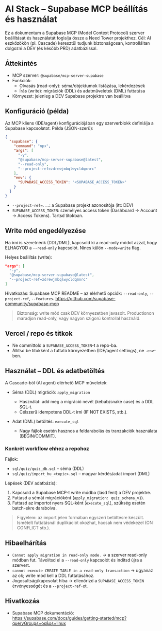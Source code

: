 # AI Stack – Supabase MCP beállítás és használat

Ez a dokumentum a Supabase MCP (Model Context Protocol) szerver beállítását és használatát foglalja össze a Need Tower projekthez. Cél: AI eszközökön (pl. Cascade) keresztül tudjunk biztonságosan, kontrolláltan dolgozni a DEV (és később PRD) adatbázissal.

## Áttekintés
- MCP szerver: `@supabase/mcp-server-supabase`
- Funkciók:
  - Olvasás (read-only): séma/objektumok listázása, lekérdezések
  - Írás (write): migrációk (DDL) és adatműveletek (DML) futtatása
- Környezet: jelenleg a DEV Supabase projektre van beállítva

## Konfiguráció (példa)
Az MCP kliens (IDE/agent) konfigurációjában egy szerverblokk definiálja a Supabase kapcsolatot. Példa (JSON-szerű):

```json
{
  "supabase": {
    "command": "npx",
    "args": [
      "-y",
      "@supabase/mcp-server-supabase@latest",
      "--read-only",
      "--project-ref=zdrewjmbqlwycldqmnrc"
    ],
    "env": {
      "SUPABASE_ACCESS_TOKEN": "<SUPABASE_ACCESS_TOKEN>"
    }
  }
}
```

- `--project-ref=...`: a Supabase projekt azonosítója (itt: DEV)
- `SUPABASE_ACCESS_TOKEN`: személyes access token (Dashboard → Account → Access Tokens). Tartsd titokban.

## Write mód engedélyezése
Ha írni is szeretnénk (DDL/DML), kapcsold ki a read-only módot azzal, hogy ELHAGYOD a `--read-only` kapcsolót. Nincs külön `--mode=write` flag.

Helyes beállítás (write):
```json
"args": [
  "-y",
  "@supabase/mcp-server-supabase@latest",
  "--project-ref=zdrewjmbqlwycldqmnrc"
]
```

Hivatkozás: Supabase MCP README – az elérhető opciók: `--read-only`, `--project-ref`, `--features`.
https://github.com/supabase-community/supabase-mcp

> Biztonság: write mód csak DEV környezetben javasolt. Productionon maradjon read-only, vagy nagyon szigorú kontrollal használd.

## Vercel / repo és titkok
- Ne committold a `SUPABASE_ACCESS_TOKEN`-t a repo-ba.
- Állítsd be titokként a futtató környezetben (IDE/agent settings), ne `.env`-ben.

## Használat – DDL és adatbetöltés
A Cascade-ból (AI agent) elérhető MCP műveletek:

- Séma (DDL) migráció: `apply_migration`
  - Használat: add meg a migráció nevét (kebab/snake case) és a DDL SQL-t.
  - Célszerű idempotens DDL-t írni (IF NOT EXISTS, stb.).

- Adat (DML) betöltés: `execute_sql`
  - Nagy fájlok esetén hasznos a feldarabolás és tranzakciók használata (BEGIN/COMMIT).

### Konkrét workflow ehhez a repohoz
Fájlok:
- `sql/quiz/quiz_db.sql` – séma (DDL)
- `sql/quiz/import_hu_<topic>.sql` – magyar kérdés/adat import (DML)

Lépések (DEV adatbázis):
1) Kapcsold a Supabase MCP-t write módba (lásd fent) a DEV projektre.
2) Futtasd a sémát migrációként (`apply_migration: quiz_schema_v1`).
3) Futtasd az importot nyers SQL-ként (`execute_sql`), szükség esetén batch-ekre darabolva.

> Figyelem: az import jelen formában egyszeri betöltésre készült. Ismételt futtatásnál duplikációt okozhat, hacsak nem védekezel (ON CONFLICT stb.).

## Hibaelhárítás
- `Cannot apply migration in read-only mode.` → a szerver read-only módban fut. Távolítsd el a `--read-only` kapcsolót és indítsd újra a szervert.
- `cannot execute CREATE TABLE in a read-only transaction` → ugyanaz az ok; write mód kell a DDL futtatásához.
- Jogosultság/kapcsolat hiba → ellenőrizd a `SUPABASE_ACCESS_TOKEN` érvényességét és a `--project-ref`-et.

## Hivatkozás
- Supabase MCP dokumentáció: https://supabase.com/docs/guides/getting-started/mcp?queryGroups=os&os=linux
